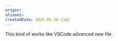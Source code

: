 ```yaml
---
origin: 
aliases: 
createdDate: 2025-02-26 1142
--- 
```


This kind of works like VSCode advanced new file. 
 